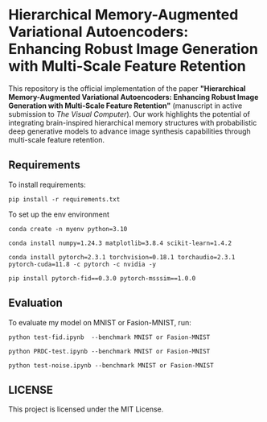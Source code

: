 
# Hierarchical Memory-Augmented Variational Autoencoders: Enhancing Robust Image Generation with Multi-Scale Feature Retention

This repository is the official implementation of the paper **"Hierarchical Memory-Augmented Variational Autoencoders: Enhancing Robust Image Generation with Multi-Scale Feature Retention"** (manuscript in active submission to *The Visual Computer*). Our work highlights the potential of integrating brain-inspired hierarchical memory structures with probabilistic deep generative models to advance image synthesis capabilities through multi-scale feature retention.


## Requirements

To install requirements:

```setup
pip install -r requirements.txt
```
To set up the env environment
```setup
conda create -n myenv python=3.10
```
```setup
conda install numpy=1.24.3 matplotlib=3.8.4 scikit-learn=1.4.2 
```
```setup
conda install pytorch=2.3.1 torchvision=0.18.1 torchaudio=2.3.1 pytorch-cuda=11.8 -c pytorch -c nvidia -y
```
```setup
pip install pytorch-fid==0.3.0 pytorch-msssim==1.0.0
```

## Evaluation

To evaluate my model on MNIST or Fasion-MNIST, run:

```FID
python test-fid.ipynb  --benchmark MNIST or Fasion-MNIST
```
```PRDC
python PRDC-test.ipynb --benchmark MNIST or Fasion-MNIST
```
```Different Noises
python test-noise.ipynb --benchmark MNIST or Fasion-MNIST
```
## LICENSE
This project is licensed under the MIT License.


